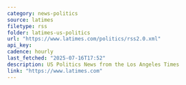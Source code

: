 ```yaml
---
category: news-politics
source: latimes
filetype: rss
folder: latimes-us-politics
url: "https://www.latimes.com/politics/rss2.0.xml"
api_key: 
cadence: hourly
last_fetched: "2025-07-16T17:52"
description: US Politics News from the Los Angeles Times
link: "https://www.latimes.com"
---
```

